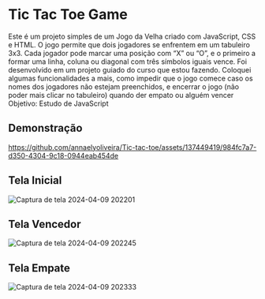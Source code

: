 # Tic Tac Toe Game
Este é um projeto simples de um Jogo da Velha criado com JavaScript, CSS e HTML. O jogo permite que dois jogadores se enfrentem em um tabuleiro 3x3. Cada jogador pode marcar uma posição com “X” ou “O”, e o primeiro a formar uma linha, coluna ou diagonal com três símbolos iguais vence.
Foi desenvolvido em um projeto guiado do curso que estou fazendo. Coloquei algumas funcionalidades a mais, como impedir que o jogo comece caso os nomes dos jogadores não estejam preenchidos, e encerrar o jogo (não poder mais clicar no tabuleiro) quando der empato ou alguém vencer
Objetivo: Estudo de JavaScript

## Demonstração
https://github.com/annaelyoliveira/Tic-tac-toe/assets/137449419/984fc7a7-d350-4304-9c18-0944eab454de

## Tela Inicial
![Captura de tela 2024-04-09 202201](https://github.com/annaelyoliveira/Tic-tac-toe/assets/137449419/fbd47743-e45a-450e-9014-b39e4f3dcf77)

## Tela Vencedor
![Captura de tela 2024-04-09 202245](https://github.com/annaelyoliveira/Tic-tac-toe/assets/137449419/66b888bc-5c21-4583-9a96-841bdeae5557)
## Tela Empate
![Captura de tela 2024-04-09 202333](https://github.com/annaelyoliveira/Tic-tac-toe/assets/137449419/e0b72a8c-8ebc-403c-9bc8-b464178c85c7)
